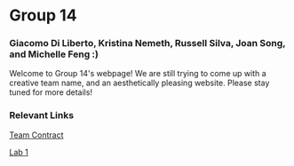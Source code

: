 # Group 14
### Giacomo Di Liberto, Kristina Nemeth, Russell Silva, Joan Song, and Michelle Feng :)

Welcome to Group 14's webpage! We are still trying to come up with a creative team name, and an aesthetically pleasing website. Please stay tuned for more details!

### Relevant Links

[Team Contract](https://github.com/kristinanemeth/group14/blob/master/Group%2014%20Team%20Contract%20(1).pdf)

[Lab 1](./Lab1.md)
